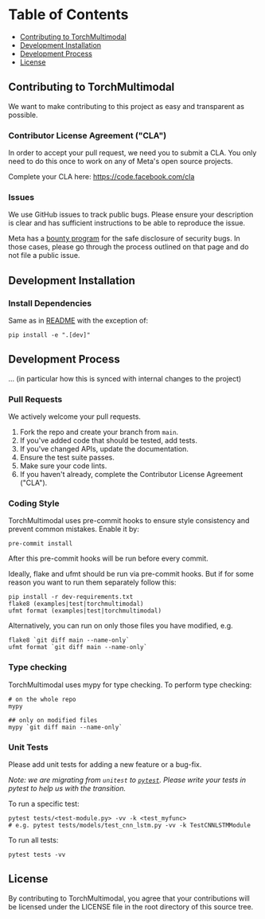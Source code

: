 # Table of Contents

<!-- toc -->

- [Contributing to TorchMultimodal](#contributing-to-torchmultimodal)
- [Development Installation](#development-installation)
- [Development Process](#development-process)
- [License](#license)

<!-- tocstop -->

## Contributing to TorchMultimodal
We want to make contributing to this project as easy and transparent as
possible.

### Contributor License Agreement ("CLA")
In order to accept your pull request, we need you to submit a CLA. You only need
to do this once to work on any of Meta's open source projects.

Complete your CLA here: <https://code.facebook.com/cla>

### Issues
We use GitHub issues to track public bugs. Please ensure your description is
clear and has sufficient instructions to be able to reproduce the issue.

Meta has a [bounty program](https://www.facebook.com/whitehat/) for the safe
disclosure of security bugs. In those cases, please go through the process
outlined on that page and do not file a public issue.

## Development Installation

### Install Dependencies

Same as in [README](README.md) with the exception of:
```
pip install -e ".[dev]"
```

## Development Process

... (in particular how this is synced with internal changes to the project)

### Pull Requests
We actively welcome your pull requests.

1. Fork the repo and create your branch from `main`.
2. If you've added code that should be tested, add tests.
3. If you've changed APIs, update the documentation.
4. Ensure the test suite passes.
5. Make sure your code lints.
6. If you haven't already, complete the Contributor License Agreement ("CLA").

### Coding Style
TorchMultimodal uses pre-commit hooks to ensure style consistency and prevent common mistakes. Enable it by:

```
pre-commit install
```

After this pre-commit hooks will be run before every commit.

Ideally, flake and ufmt should be run via pre-commit hooks.
But if for some reason you want to run them separately follow this:

```
pip install -r dev-requirements.txt
flake8 (examples|test|torchmultimodal)
ufmt format (examples|test|torchmultimodal)
```

Alternatively, you can run on only those files you have modified, e.g.

```
flake8 `git diff main --name-only`
ufmt format `git diff main --name-only`
```

### Type checking

TorchMultimodal uses mypy for type checking. To perform type checking:

```
# on the whole repo
mypy

## only on modified files
mypy `git diff main --name-only`
```


### Unit Tests
Please add unit tests for adding a new feature or a bug-fix.

*Note: we are migrating from `unitest` to [`pytest`](https://docs.pytest.org/en/7.1.x/).
Please write your tests in pytest to help us with the transition.*

To run a specific test:
```
pytest tests/<test-module.py> -vv -k <test_myfunc>
# e.g. pytest tests/models/test_cnn_lstm.py -vv -k TestCNNLSTMModule
```

To run all tests:
```
pytest tests -vv
```

## License
By contributing to TorchMultimodal, you agree that your contributions will be licensed
under the LICENSE file in the root directory of this source tree.
